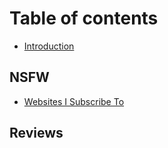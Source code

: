 # Table of contents

* [Introduction](README.md)

## NSFW

* [Websites I Subscribe To](nsfw/websites-i-subscribe-to.md)

## Reviews

